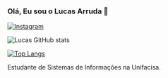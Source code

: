 ### Olá, Eu sou o Lucas Arruda 🚀

[![Instagram](https://img.shields.io/badge/Instagram-E4405F?style=for-the-badge&logo=instagram&logoColor=white)](https://www.instagram.com/lucassarruda7_)

![Lucas GitHub stats](https://github-readme-stats.vercel.app/api?username=LucasSousaArruda&show_icons=true&theme=tokyonight)

[![Top Langs](https://github-readme-stats.vercel.app/api/top-langs/?username=LucasSousaArruda&layout=donut)](https://github.com/Viniciusspss/github-readme-stats)


 Estudante de Sistemas de Informações na Unifacisa.
